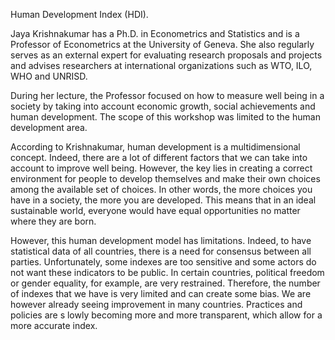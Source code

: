 Human Development Index (HDI).

Jaya Krishnakumar has a Ph.D. in Econometrics and Statistics and is a Professor of Econometrics at the University of Geneva.
She also regularly serves as an external expert for evaluating research proposals and projects and advises researchers at international 
organizations such as WTO, ILO, WHO and UNRISD.
 
During her lecture, the Professor focused on how to measure well being in a society by taking into account economic growth, 
social achievements and human development. The scope of this workshop was limited to the human development area.
 
According to Krishnakumar, human development is a multidimensional concept. Indeed, there are a lot of different factors that we can 
take into account to improve well being. However, the key lies in creating a correct environment for people to develop themselves and 
make their own choices among the available set of choices. In other words, the more choices you have in a society, the more you are 
developed. This means that in an ideal sustainable world, everyone would have equal opportunities no matter where they are born.  
 
However, this human development model has limitations. Indeed, to have statistical data of all countries, there is a need for 
consensus between all parties. Unfortunately, some indexes are too sensitive and some actors do not want these indicators to be public. 
In certain countries, political freedom or gender equality, for example, are very restrained. Therefore, the number of indexes that we 
have is very limited and can create some bias. We are however already seeing improvement in many countries. Practices and policies are s
lowly becoming more and more transparent, which allow for a more accurate index.
